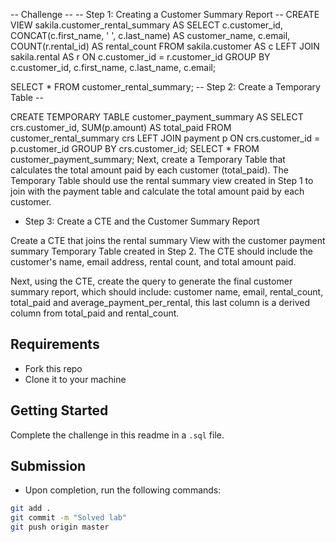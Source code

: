 -- Challenge --
-- Step 1: Creating a Customer Summary Report --
CREATE VIEW sakila.customer_rental_summary AS
SELECT
    c.customer_id,
    CONCAT(c.first_name, ' ', c.last_name) AS customer_name,
    c.email,
    COUNT(r.rental_id) AS rental_count
FROM
    sakila.customer AS c
LEFT JOIN sakila.rental AS r ON c.customer_id = r.customer_id
GROUP BY
    c.customer_id, c.first_name, c.last_name, c.email;

SELECT * FROM customer_rental_summary;
-- Step 2: Create a Temporary Table --

CREATE TEMPORARY TABLE customer_payment_summary AS
SELECT
    crs.customer_id,
    SUM(p.amount) AS total_paid
FROM
    customer_rental_summary crs
LEFT JOIN payment p ON crs.customer_id = p.customer_id
GROUP BY
    crs.customer_id;
SELECT * FROM  customer_payment_summary;
Next, create a Temporary Table that calculates the total amount paid by each customer (total_paid). The Temporary Table should use the rental summary view created in Step 1 to join with the payment table and calculate the total amount paid by each customer.

- Step 3: Create a CTE and the Customer Summary Report

Create a CTE that joins the rental summary View with the customer payment summary Temporary Table created in Step 2. The CTE should include the customer's name, email address, rental count, and total amount paid. 

Next, using the CTE, create the query to generate the final customer summary report, which should include: customer name, email, rental_count, total_paid and average_payment_per_rental, this last column is a derived column from total_paid and rental_count.

## Requirements

- Fork this repo
- Clone it to your machine


## Getting Started

Complete the challenge in this readme in a `.sql` file.

## Submission

- Upon completion, run the following commands:



```bash
git add .
git commit -m "Solved lab"
git push origin master
```






